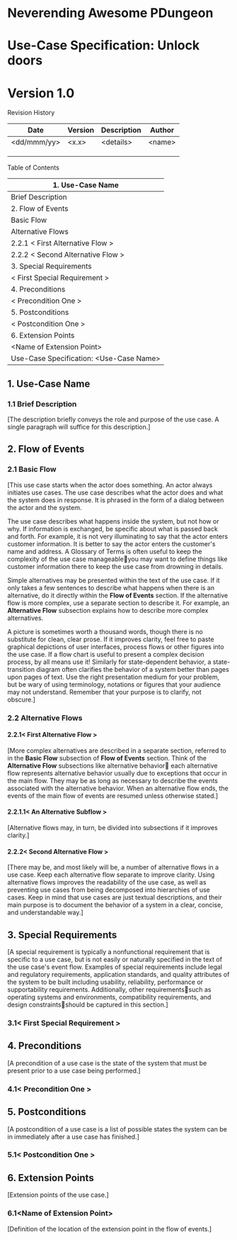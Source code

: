 
# Neverending Awesome PDungeon

# Use-Case Specification: Unlock doors

# Version 1.0

Revision History

| **Date** | **Version** | **Description** | **Author** |
| --- | --- | --- | --- |
| &lt;dd/mmm/yy&gt; | &lt;x.x&gt; | &lt;details&gt; | &lt;name&gt; |
|   |   |   |   |
|   |   |   |   |
|   |   |   |   |

Table of Contents

| 1.        Use-Case Name        |
| --- |
|         Brief Description        |
| 2.        Flow of Events        |
|         Basic Flow        |
|         Alternative Flows        |
| 2.2.1        &lt; First Alternative Flow &gt;        |
| 2.2.2        &lt; Second Alternative Flow &gt;        |
| 3.        Special Requirements        |
|         &lt; First Special Requirement &gt;        |
| 4.        Preconditions        |
|         &lt; Precondition One &gt;        |
| 5.        Postconditions        |
|         &lt; Postcondition One &gt;        |
| 6.        Extension Points        |
|         &lt;Name of Extension Point&gt;        |
| Use-Case Specification: &lt;Use-Case Name&gt; |

 ## 1. Use-Case Name
 
 ### 1.1 Brief Description

[The description briefly conveys the role and purpose of the use case. A single paragraph will suffice for this description.]

## 2. Flow of Events
### 2.1 Basic Flow

[This use case starts when the actor does something. An actor always initiates use cases. The use case describes what the actor does and what the system does in response. It is phrased in the form of a dialog between the actor and the system.

The use case describes what happens inside the system, but not how or why. If information is exchanged, be specific about what is passed back and forth. For example, it is not very illuminating to say that the actor enters customer information. It is better to say the actor enters the customer&#39;s name and address. A Glossary of Terms is often useful to keep the complexity of the use case manageableyou may want to define things like customer information there to keep the use case from drowning in details.

Simple alternatives may be presented within the text of the use case. If it only takes a few sentences to describe what happens when there is an alternative, do it directly within the **Flow of Events** section. If the alternative flow is more complex, use a separate section to describe it. For example, an **Alternative Flow** subsection explains how to describe more complex alternatives.

A picture is sometimes worth a thousand words, though there is no substitute for clean, clear prose. If it improves clarity, feel free to paste graphical depictions of user interfaces, process flows or other figures into the use case. If a flow chart is useful to present a complex decision process, by all means use it!  Similarly for state-dependent behavior, a state-transition diagram often clarifies the behavior of a system better than pages upon pages of text. Use the right presentation medium for your problem, but be wary of using terminology, notations or figures that your audience may not understand. Remember that your purpose is to clarify, not obscure.]

### 2.2 Alternative Flows
#### 2.2.1&lt; First Alternative Flow &gt;

[More complex alternatives are described in a separate section, referred to in the **Basic Flow** subsection of **Flow of Events** section. Think of the **Alternative Flow** subsections like alternative behavior each alternative flow represents alternative behavior usually due to exceptions that occur in the main flow. They may be as long as necessary to describe the events associated with the alternative behavior. When an alternative flow ends, the events of the main flow of events are resumed unless otherwise stated.]

#### 2.2.1.1&lt; An Alternative Subflow &gt;

[Alternative flows may, in turn, be divided into subsections if it improves clarity.]

#### 2.2.2&lt; Second Alternative Flow &gt;

[There may be, and most likely will be, a number of alternative flows in a use case. Keep each alternative flow separate to improve clarity. Using alternative flows improves the readability of the use case, as well as preventing use cases from being decomposed into hierarchies of use cases. Keep in mind that use cases are just textual descriptions, and their main purpose is to document the behavior of a system in a clear, concise, and understandable way.]

## 3. Special Requirements

[A special requirement is typically a nonfunctional requirement that is specific to a use case, but is not easily or naturally specified in the text of the use case&#39;s event flow. Examples of special requirements include legal and regulatory requirements, application standards, and quality attributes of the system to be built including usability, reliability, performance or supportability requirements. Additionally, other requirementssuch as operating systems and environments, compatibility requirements, and design constraintsshould be captured in this section.]

### 3.1&lt; First Special Requirement &gt;

## 4. Preconditions

[A precondition of a use case is the state of the system that must be present prior to a use case being performed.]

### 4.1&lt; Precondition One &gt;
## 5. Postconditions

[A postcondition of a use case is a list of possible states the system can be in immediately after a use case has finished.]

### 5.1&lt; Postcondition One &gt;
## 6. Extension Points

[Extension points of the use case.]

### 6.1&lt;Name of Extension Point&gt;

[Definition of the location of the extension point in the flow of events.]

